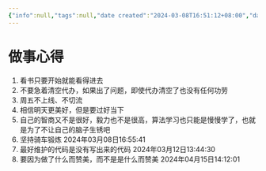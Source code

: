 ```yaml
---
{"info":null,"tags":null,"date created":"2024-03-08T16:51:12+08:00","date modified":"2024-04-15T16:35:36+08:00","dg-publish":true,"aliases":[],"permalink":"/thoughts/做事心得/","dgPassFrontmatter":true,"noteIcon":"2","created":"2024-03-08T16:51:12+08:00","updated":"2024-04-15T16:35:36+08:00"}
---
```



# 做事心得

1. 看书只要开始就能看得进去
2. 不要急着清空代办，如果出了问题，即使代办清空了也没有任何功劳
3. 周五不上线、不切流
4. 相信明天更美好，但是要过好当下
5. 自己的智商又不是很好，毅力也不是很高，算法学习也只能是慢慢学了，也就是为了不让自己的脑子生锈吧
6. 坚持骑车锻炼 2024年03月08日16:55:41
7. 最好维护的代码是没有写出来的代码 2024年03月12日13:44:30
8. 要因为做了什么而赞美，而不是是什么而赞美 2024年04月15日14:12:01
